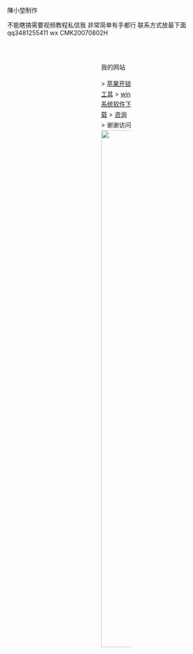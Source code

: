 <p>陳小堃制作</p>
     不能瞎搞需要视频教程私信我
     非常简单有手都行
     联系方式放最下面
     qq3481255411
     wx CMK20070802H
   <div style="
   max-width: 70px;
     margin: 30px auto;
     padding: 15px;
     line-height: 1.7;
   ">
   <p>我的网站</p>
   >     
   <a href="https://www.anymp4.com/zh-TW/iphone-unlocker/">苹果开锁工具</a>
   >
   <a href="https://www.aichunjing.com/win11/">win系统软件下载</a>
   >
   <a href="https://hp30243681.jzfkw.net/">咨询</a>
   >
     谢谢访问
   <img src='https://tse3-mm.cn.bing.net/th/id/OIP-C.0_ZCZdJ82kL_6pgWzZQtWgHaEo?rs=1&pid=ImgDetMain' a1t="陳小堃" width="px"
  height="1190px">
